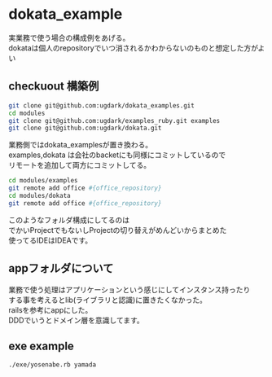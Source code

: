 # dokata_example
実業務で使う場合の構成例をあげる。  
dokataは個人のrepositoryでいつ消されるかわからないのものと想定した方がよい  


## checkuout 構築例

```bash
git clone git@github.com:ugdark/dokata_examples.git
cd modules
git clone git@github.com:ugdark/examples_ruby.git examples
git clone git@github.com:ugdark/dokata.git
```

業務側ではdokata_examplesが置き換わる。  
examples,dokata は会社のbacketにも同様にコミットしているので  
リモートを追加して両方にコミットしてる。  

```bash
cd modules/examples
git remote add office #{office_repository}
cd modules/dokata
git remote add office #{office_repository}
```

このようなフォルダ構成にしてるのは  
でかいProjectでもないしProjectの切り替えがめんどいからまとめた  
使ってるIDEはIDEAです。

## appフォルダについて
業務で使う処理はアプリケーションという感じにしてインスタンス持ったり  
する事を考えるとlib(ライブラリと認識)に置きたくなかった。  
railsを参考にappにした。  
DDDでいうとドメイン層を意識してます。  

## exe example
```bash
./exe/yosenabe.rb yamada
```